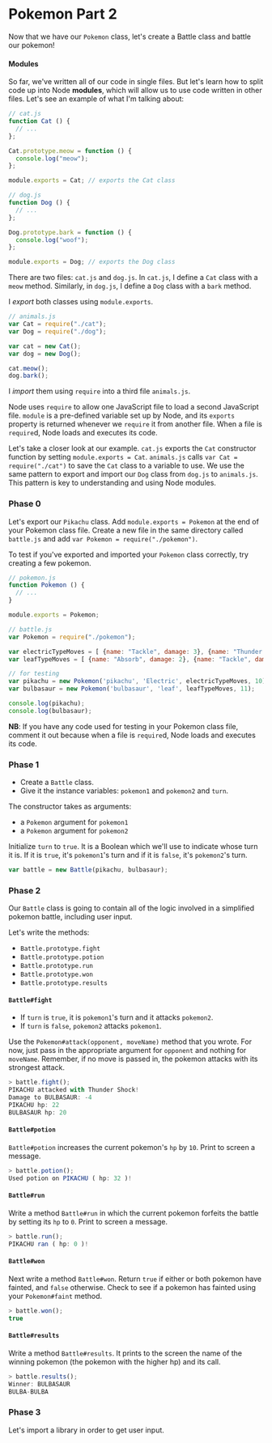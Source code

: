 # Pokemon Part 2

Now that we have our `Pokemon` class, let's create a Battle class and battle our pokemon!

#### Modules

So far, we've written all of our code in single files. But let's learn how to split code up into Node **modules**, which will allow us to use code written in other files. Let's see an example of what I'm talking about:

```js
// cat.js
function Cat () {
  // ...
};

Cat.prototype.meow = function () {
  console.log("meow");
};

module.exports = Cat; // exports the Cat class
```
```js
// dog.js
function Dog () {
  // ...
};

Dog.prototype.bark = function () {
  console.log("woof");
};

module.exports = Dog; // exports the Dog class
```

There are two files: `cat.js` and `dog.js`. In `cat.js`, I define a `Cat` class with a `meow` method. Similarly, in `dog.js`, I define a `Dog` class with a `bark` method.

I *export* both classes using `module.exports`.

```js
// animals.js
var Cat = require("./cat");
var Dog = require("./dog");

var cat = new Cat();
var dog = new Dog();

cat.meow();
dog.bark();
```
I *import* them using `require` into a third file `animals.js`.

Node uses `require` to allow one JavaScript file to load a second JavaScript file. `module` is a pre-defined variable set up by Node, and its `exports` property is returned whenever we `require` it from another file. When a file is `require`d, Node loads and executes its code.

Let's take a closer look at our example. `cat.js` exports the `Cat` constructor function by setting `module.exports = Cat`. `animals.js` calls `var Cat = require("./cat")` to save the `Cat` class to a variable to use. We use the same pattern to export and import our `Dog` class from `dog.js` to `animals.js`. This pattern is key to understanding and using Node modules.

### Phase 0

Let's export our `Pikachu` class. Add `module.exports = Pokemon` at the end of your Pokemon class file. Create a new file in the same directory called `battle.js` and add `var Pokemon = require("./pokemon")`.

To test if you've exported and imported your `Pokemon` class correctly, try creating a few pokemon.

```js
// pokemon.js
function Pokemon () {
  // ...
}

module.exports = Pokemon;
```

```js
// battle.js
var Pokemon = require("./pokemon");

var electricTypeMoves = [ {name: "Tackle", damage: 3}, {name: "Thunder Shock", damage: 4}, {name: "Charge Beam", damage: 5}, {name: "Thunder Wave", damage: 5}, {name: "Spark", damage: 7}, {name: "Thunder Punch", damage: 8}, {name: "Shock Wave", damage: 10}, {name: "Thunder Bolt", damage: 15 }, {name: "Thunder", damage: 20}, {name: "Zap Cannon", damage: 30}, {name: "Electric Beam", damage: 35} ];
var leafTypeMoves = [ {name: "Absorb", damage: 2}, {name: "Tackle", damage: 3}, {name: "Bullet Seed", damage: 4}, {name: "Mega Drain", damage: 6}, {name: "Vine Whip", damage: 8}, {name: "Razor Leaf", damage: 15}, {name: "Giga Drain", damage: 18 }, {name: "Seed Bomb", damage: 22}, {name: "Petal Dance", damage: 25}, {name: "Solar Beam", damage: 35} ];

// for testing
var pikachu = new Pokemon('pikachu', 'Electric', electricTypeMoves, 10);
var bulbasaur = new Pokemon('bulbasaur', 'leaf', leafTypeMoves, 11);

console.log(pikachu);
console.log(bulbasaur);
```

**NB**: If you have any code used for testing in your Pokemon class file, comment it out because when a file is `require`d, Node loads and executes its code.

### Phase 1

* Create a `Battle` class.
* Give it the instance variables: `pokemon1` and `pokemon2` and `turn`.

The constructor takes as arguments:
 + a `Pokemon` argument for `pokemon1`
 + a `Pokemon` argument for `pokemon2`

Initialize `turn` to `true`. It is a Boolean which we'll use to indicate whose turn it is. If it is `true`, it's `pokemon1`'s turn and if it is `false`, it's `pokemon2`'s turn.

```js
var battle = new Battle(pikachu, bulbasaur);
```

### Phase 2

Our `Battle` class is going to contain all of the logic involved in a simplified pokemon battle, including user input.

Let's write the methods:
- `Battle.prototype.fight`
- `Battle.prototype.potion`
- `Battle.prototype.run`
- `Battle.prototype.won`
- `Battle.prototype.results`

#### `Battle#fight`
  - If `turn` is `true`, it is `pokemon1`'s turn and it attacks `pokemon2`.
  - If `turn` is `false`, `pokemon2` attacks `pokemon1`.

Use the `Pokemon#attack(opponent, moveName)` method that you wrote. For now, just pass in the appropriate argument for `opponent` and nothing for `moveName`. Remember, if no move is passed in, the pokemon attacks with its strongest attack.

```js
> battle.fight();
PIKACHU attacked with Thunder Shock!
Damage to BULBASAUR: -4
PIKACHU hp: 22
BULBASAUR hp: 20
```
#### `Battle#potion`

`Battle#potion` increases the current pokemon's `hp` by `10`. Print to screen a message.

```js
> battle.potion();
Used potion on PIKACHU ( hp: 32 )!
```

#### `Battle#run`

Write a method `Battle#run` in which the current pokemon forfeits the battle by setting its `hp` to `0`. Print to screen a message.

```js
> battle.run();
PIKACHU ran ( hp: 0 )!
```

#### `Battle#won`
Next write a method `Battle#won`. Return `true` if either or both pokemon have fainted, and `false` otherwise. Check to see if a pokemon has fainted using your `Pokemon#faint` method.

```js
> battle.won();
true
```

#### `Battle#results`
Write a method `Battle#results`. It prints to the screen the name of the winning pokemon (the pokemon with the higher hp) and its call.

```js
> battle.results();
Winner: BULBASAUR
BULBA-BULBA
```

### Phase 3

Let's import a library in order to get user input.
